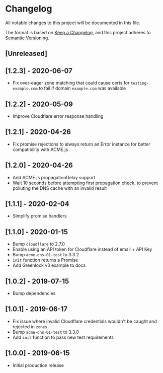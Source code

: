 # Changelog
All notable changes to this project will be documented in this file.

The format is based on [Keep a Changelog](https://keepachangelog.com/en/1.0.0/),
and this project adheres to [Semantic Versioning](https://semver.org/spec/v2.0.0.html).

## [Unreleased]

## [1.2.3] - 2020-06-07
- Fix over-eager zone matching that could cause certs for `testing-example.com` to fail if domain `example.com` was available

## [1.2.2] - 2020-05-09
- Improve Cloudflare error response handling

## [1.2.1] - 2020-04-26
- Fix promise rejections to always return an Error instance for better compatibility with ACME.js

## [1.2.0] - 2020-04-26
- Add ACME.js propagationDelay support
- Wait 10 seconds before attempting first propagation check, to prevent polluting the DNS cache with an invalid result

## [1.1.1] - 2020-02-04
- Simplify promise handlers

## [1.1.0] - 2020-01-15
- Bump `cloudflare` to 2.7.0
- Enable using an API token for Cloudflare instead of email + API Key
- Bump `acme-dns-01-test` to 3.3.2
- `init` function returns a Promise
- Add Greenlock v3 example to docs

## [1.0.2] - 2019-07-15
- Bump dependencies

## [1.0.1] - 2019-06-17
- Fix issue where invalid Cloudflare credentials wouldn't be caught and rejected in `zones`
- Bump `acme-dns-01-test` to 3.3.0
- Add `init` function to pass new test requirements

## [1.0.0] - 2019-06-15
- Initial production release
